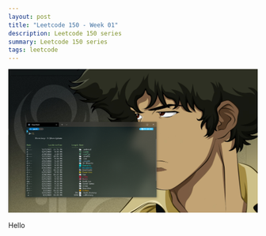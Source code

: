```yaml
---
layout: post
title: "Leetcode 150 - Week 01"
description: Leetcode 150 series 
summary: Leetcode 150 series
tags: leetcode
---
```


<div class="single">
  <img src="/images/blog_illustration/config_powershell/thumbnail_terminal.png" style="width=100%" class="single-img">
</div>

Hello